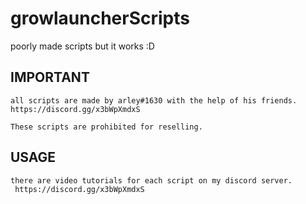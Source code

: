 # growlauncherScripts
poorly made scripts but it works :D

##  IMPORTANT
    all scripts are made by arley#1630 with the help of his friends.
    https://discord.gg/x3bWpXmdxS
    
    These scripts are prohibited for reselling.

## USAGE
    
    there are video tutorials for each script on my discord server.
     https://discord.gg/x3bWpXmdxS
        

